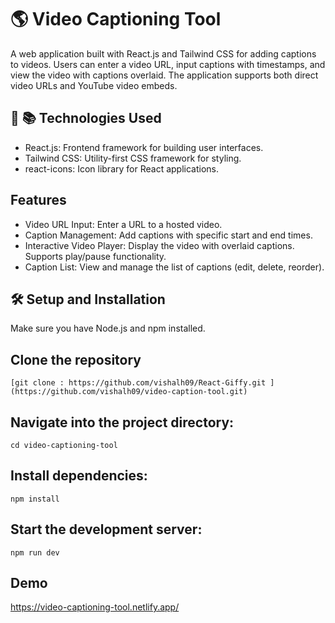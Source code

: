 
# 🌎 Video Captioning Tool

A web application built with React.js and Tailwind CSS for adding captions to videos. Users can enter a video URL, input captions with timestamps, and view the video with captions overlaid. The application supports both direct video URLs and YouTube video embeds.

## 🔧 📚 Technologies Used

- React.js: Frontend framework for building user interfaces.
- Tailwind CSS: Utility-first CSS framework for styling.
- react-icons: Icon library for React applications.


##  Features

- Video URL Input: Enter a URL to a hosted video.
- Caption Management: Add captions with specific start and end times.
- Interactive Video Player: Display the video with overlaid captions. Supports play/pause functionality.
- Caption List: View and manage the list of captions (edit, delete, reorder).
 
## 🛠 Setup and Installation

Make sure you have Node.js and npm installed.
## Clone the repository

```
[git clone : https://github.com/vishalh09/React-Giffy.git ](https://github.com/vishalh09/video-caption-tool.git)  

```

## Navigate into the project directory:

```
cd video-captioning-tool
```

## Install dependencies:

```
npm install

```

## Start the development server:

```
npm run dev

```


## Demo

https://video-captioning-tool.netlify.app/
